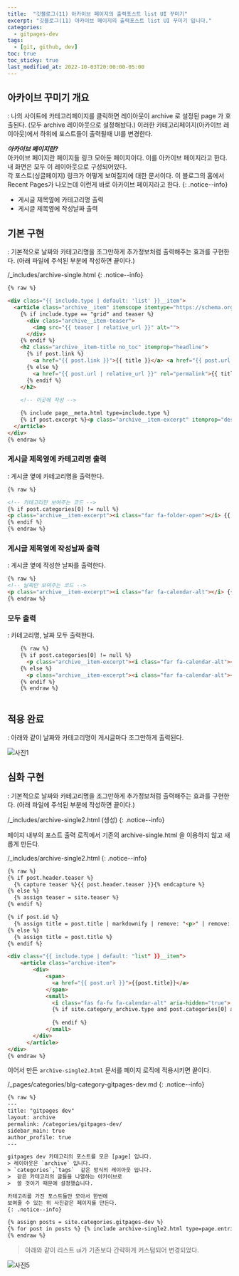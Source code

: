 ```yaml
---
title:  "깃블로그(11) 아카이브 페이지의 출력포스트 list UI 꾸미기"
excerpt: "깃블로그(11) 아카이브 페이지의 출력포스트 list UI 꾸미기 입니다."
categories:
  - gitpages-dev
tags:
  - [git, github, dev]
toc: true
toc_sticky: true
last_modified_at: 2022-10-03T20:00:00-05:00
---
```


## 아카이브 꾸미기 개요
  : 나의 사이트에 카테고리페이지를 클릭하면 레이아웃이 archive 로 설정된 page 가 호출된다. (모두 archive 레이아웃으로 설정해놨다.) 이러한 카테고리페이지(아카이브 레이아웃)에서 하위에 포스트들이 출력될때 UI를 변경한다.

***아카이브 페이지란?***  
아카이브 페이지란 페이지들 링크 모아둔 페이지이다. 이를 아카이브 페이지라고 한다. 내 화면은 모두 이 레이아웃으로 구성되어있다.  
각 포스트(싱글페이지) 링크가 어떻게 보여질지에 대한 문서이다. 이 블로그의 홈에서 Recent Pages가 나오는데 이런게 바로 아카이브 페이지라고 한다.
{: .notice--info}

- 게시글 제목옆에 카테고리명 출력
- 게시글 제목옆에 작성날짜 출력


## 기본 구현
  : 기본적으로 날짜와 카테고리명을 조그만하게 추가정보처럼 출력해주는 효과를 구현한다. (아래 파일에 주석된 부분에 작성하면 끝이다.)

/_includes/archive-single.html
{: .notice--info}

```html
{% raw %}

<div class="{{ include.type | default: 'list' }}__item">
  <article class="archive__item" itemscope itemtype="https://schema.org/CreativeWork">
    {% if include.type == "grid" and teaser %}
      <div class="archive__item-teaser">
        <img src="{{ teaser | relative_url }}" alt="">
      </div>
    {% endif %}
    <h2 class="archive__item-title no_toc" itemprop="headline">
      {% if post.link %}
        <a href="{{ post.link }}">{{ title }}</a> <a href="{{ post.url | relative_url }}" rel="permalink"><i class="fas fa-link" aria-hidden="true" title="permalink"></i><span class="sr-only">Permalink</span></a>
      {% else %}
        <a href="{{ post.url | relative_url }}" rel="permalink">{{ title }}</a>
      {% endif %}
    </h2>
	
    <!-- 이곳에 작성 -->

    {% include page__meta.html type=include.type %}
    {% if post.excerpt %}<p class="archive__item-excerpt" itemprop="description">{{ post.excerpt | markdownify | strip_html | truncate: 160 }}</p>{% endif %}
  </article>
</div>
{% endraw %}

```

### 게시글 제목옆에 카테고리명 출력
  : 게시글 옆에 카테고리명을 출력한다.

```html
{% raw %}

<!-- 카테고리만 보여주는 코드 -->
{% if post.categories[0] != null %}
<p class="archive__item-excerpt"><i class="far fa-folder-open"></i> {{ post.categories }}</p>
{% endif %}
{% endraw %}

```

### 게시글 제목옆에 작성날짜 출력
  : 게시글 옆에 작성한 날짜를 출력한다.

```html
{% raw %}
<!-- 날짜만 보여주는 코드 -->
<p class="archive__item-excerpt"><i class="far fa-calendar-alt"></i> {{ post.date | date: "%Y/%d/%m" }} </p>
{% endraw %}

```
  
### 모두 출력
  : 카테고리명, 날짜 모두 출력한다.

```html
    {% raw %}
    {% if post.categories[0] != null %}
      <p class="archive__item-excerpt"><i class="far fa-calendar-alt"></i> {{ post.date | date: "%Y/%d/%m" }} &nbsp; <i class="far fa-folder-open"></i> {{ post.categories }}</p>
    {% else %}
      <p class="archive__item-excerpt"><i class="far fa-calendar-alt"></i> {{ post.date | date: "%Y/%d/%m" }}
    {% endif %}
    {% endraw %}
	
```
## 적용 완료
  : 아래와 같이 날짜와 카테고리명이 게시글마다 조그만하게 출력된다.  

![사진1](/assets/images/ToyDev/GitPagesDev/category_page_list_ui.jpg)


## 심화 구현
  : 기본적으로 날짜와 카테고리명을 조그만하게 추가정보처럼 출력해주는 효과를 구현한다. (아래 파일에 주석된 부분에 작성하면 끝이다.)

/_includes/archive-single2.html (생성)
{: .notice--info}

페이지 내부의 포스트 출력 로직에서 기존의 archive-single.html 을 이용하지 않고 새롭게 만든다.

/_includes/archive-single2.html
{: .notice--info}

```html
{% raw %}
{% if post.header.teaser %}
  {% capture teaser %}{{ post.header.teaser }}{% endcapture %}
{% else %}
  {% assign teaser = site.teaser %}
{% endif %}

{% if post.id %}
  {% assign title = post.title | markdownify | remove: "<p>" | remove: "</p>" %}
{% else %}
  {% assign title = post.title %}
{% endif %}

<div class="{{ include.type | default: "list" }}__item">
    <article class="archive-item">
        <div>
            <span>
              <a href="{{ post.url }}">{{post.title}}</a>
            </span>
            <small> 
              <i class="fas fa-fw fa-calendar-alt" aria-hidden="true"> </i>{{ post.date | date: " %Y.%m.%d" }}
              {% if site.category_archive.type and post.categories[0] and site.tag_archive.type and post.tags[0] %}
                
              {% endif %}
            </small>
        </div>
      </article>
</div>
{% endraw %}

```
  
이어서 만든 `archive-single2.html` 문서를 페이지 로직에 적용시키면 끝이다.

/_pages/categories/blg-category-gitpages-dev.md
{: .notice--info}

```html
{% raw %}
---
title: "gitpages dev"
layout: archive
permalink: /categories/gitpages-dev/
sidebar_main: true
author_profile: true
---

gitpages dev 카테고리의 포스트를 모은 [page] 입니다.    
> 레이아웃은 `archive` 입니다.  
> `categories`,`tags`  같은 방식의 레이아웃 입니다.
>  같은 카테고리의 글들을 나열하는 아카이브로 
>  쓸 것이기 때문에 설정했습니다.

카테고리를 가진 포스트들만 모아서 한번에  
보여줄 수 있는 위 사진같은 페이지를 만든다.  
{: .notice--info}

{% assign posts = site.categories.gitpages-dev %}
{% for post in posts %} {% include archive-single2.html type=page.entries_layout %} {% endfor %}
{% endraw %}

```

> 아래와 같이 리스트 ui가 기존보다 간략하게 커스텀되어 변경되었다.

![사진5](/assets/images/ToyDev/GitPagesDev/category_page_list_ui_chan.jpg)